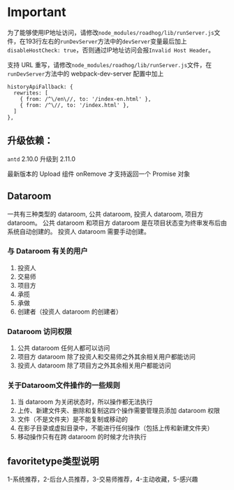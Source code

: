 # Important #

为了能够使用IP地址访问，请修改`node_modules/roadhog/lib/runServer.js`文件，在193行左右的`runDevServer`方法中的`devServer`变量最后加上`disableHostCheck: true`，否则通过IP地址访问会报`Invalid Host Header`。

支持 URL 重写，请修改`node_modules/roadhog/lib/runServer.js`文件，在`runDevServer`方法中的 webpack-dev-server 配置中加上
```
historyApiFallback: {
  rewrites: [
    { from: /^\/en\//, to: '/index-en.html' },
    { from: /^\//, to: '/index.html' },
  ]
},
```

## 升级依赖：
`antd` 2.10.0 升级到 2.11.0

最新版本的 Upload 组件 onRemove 才支持返回一个 Promise 对象

## Dataroom
一共有三种类型的 dataroom, 公共 dataroom, 投资人 dataroom, 项目方 dataroom。
公共 dataroom 和项目方 dataroom 是在项目状态变为终审发布后由系统自动创建的。
投资人 dataroom 需要手动创建。

### 与 Dataroom 有关的用户
1. 投资人
2. 交易师
3. 项目方
4. 承揽
5. 承做
6. 创建者（投资人 dataroom 的创建者）

### Dataroom 访问权限
1. 公共 dataroom 任何人都可以访问
2. 项目方 dataroom 除了投资人和交易师之外其余相关用户都能访问
3. 投资人 dataroom 除了项目方之外其余相关用户都能访问

### 关于Dataroom文件操作的一些规则
1. 当 dataroom 为关闭状态时，所以操作都无法执行
2. 上传、新建文件夹、删除和复制这四个操作需要管理员添加 dataroom 权限
3. 文件（不是文件夹）是不能复制或移动的
4. 在影子目录或虚拟目录中，不能进行任何操作（包括上传和新建文件夹）
5. 移动操作只有在跨 dataroom 的时候才允许执行

## favoritetype类型说明
1-系统推荐，2-后台人员推荐，3-交易师推荐，4-主动收藏，5-感兴趣
